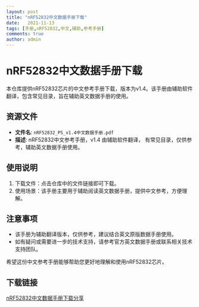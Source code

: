 ```yaml
---
layout: post
title: "nRF52832中文数据手册下载"
date:   2021-11-13
tags: [手册,nRF52832,中文,辅助,参考手册]
comments: true
author: admin
---
```

# nRF52832中文数据手册下载

本仓库提供nRF52832芯片的中文参考手册下载，版本为v1.4。该手册由辅助软件翻译，包含常见目录，旨在辅助英文数据手册的使用。

## 资源文件

- **文件名**: `nRF52832_PS_v1.4中文数据手册.pdf`
- **描述**: nRF52832中文参考手册，v1.4 由辅助软件翻译， 有常见目录，仅供参考，辅助英文数据手册使用。

## 使用说明

1. 下载文件：点击仓库中的文件链接即可下载。
2. 使用场景：该手册主要用于辅助阅读英文数据手册，提供中文参考，方便理解。

## 注意事项

- 该手册为辅助翻译版本，仅供参考，建议结合英文原版数据手册使用。
- 如有疑问或需要进一步的技术支持，请参考官方英文数据手册或联系相关技术支持团队。

希望这份中文参考手册能够帮助您更好地理解和使用nRF52832芯片。

## 下载链接

[nRF52832中文数据手册下载分享](https://pan.quark.cn/s/4e53d99c7c4d)